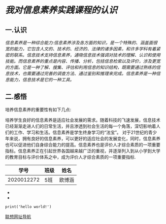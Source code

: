 # ***我对信息素养实践课程的认识***

## **一.认识**

*信息素养是一种综合能力:信息素养涉及各方面的知识，是一个特殊的、涵盖面很宽的能力，它包含人文的、技术的、经济的、法律的诸多因素，和许多学科有着紧密的联系。信息技术支持信息素养，通晓信息技术强调对技术的理解、认识和使用技能。而信息素养的重点是内容、传播、分析，包括信息检索以及评价，涉及更宽的方面。它是一种了解、搜集、评估和利用信息的知识结构，既需要通过熟练的信息技术，也需要通过完善的调查方法、通过鉴别和推理来完成。信息素养是一种信息能力，信息技术是它的一种工具。*

## **二.感悟**

培养信息素养的重要性有如下几点:

培养学生良好的信息素养是适应社会发展的需求。随着科技的飞速发展，信息技术已经渐渐走进人们的日常生活，并且渗透到社会生活的每一个角落，深切影响着人们的工作、学习和生活。信息素养是学生终身学习的“法宝”。
对于21世纪的青少年来说，拥有良好的信息素养，可以更好的适应社会的发展变化，同时，信息素养也可以促进他们自身综合能力的提高。信息素养也是评价人才综合素质的一项重要指标。信息素养正在引起世界各国越来越广泛的重视，并逐渐列入到从小学到大学的教育目标与评价体系之中，成为评价人才综合素质的一项重要指标.

| 学号       | 班级 | 姓名   |
| ---------- | ---- | ------ |
| 2020012272 | 5班  | 欧博涵 |

* 
* 

```print('hello world!')```

[联想网址导航](https://hao.lenovo.com.cn/?c=flash_browser)